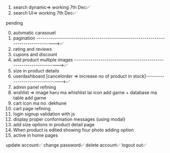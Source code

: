 1. search dynamic=> working 7th Dec✅
2. search UI=> working 7th Dec✅

pending 

0. automatic carasouel
1. pagination ----------------------------------------------------------------------------------->✅
2. rating and reviews
3. cupons and discount
4. add product multiple images ------------------------------------------------------------------>✅
5. size in product details
6. userdashboard [cancelorder => increase no of product in stock]-------------------------------->✅
7. admin panel refining
8. wishlist => image haru ma whishlist lai icon add garne + database ma table add garne
9. cart icon ma no. dekhune
10. cart page refining
11. login signup validation with js
12. display proper conformation messages {using modal}
13. add size options in product detail page
14. When product is edited showing four photo adding option
15. active in home pages

<!-- user dashboard side panel -->
update account✅
change password✅
delete account✅
logout out✅
